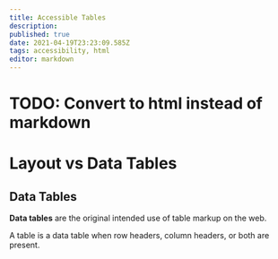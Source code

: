 ```yaml
---
title: Accessible Tables
description: 
published: true
date: 2021-04-19T23:23:09.585Z
tags: accessibility, html
editor: markdown
---
```


# TODO: Convert to html instead of markdown
# Layout vs Data Tables

## Data Tables
**Data tables** are the original intended use of table markup on the web. 

A table is a data table when row headers, column headers, or both are present.
